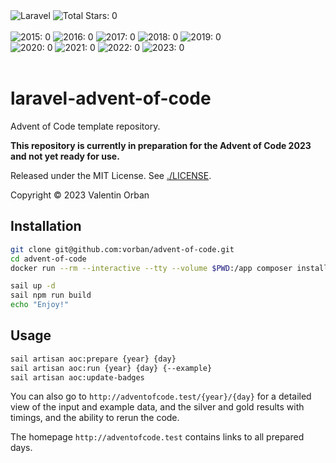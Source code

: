 <div>
    <div>
        <img alt="Laravel"
             src="https://img.shields.io/badge/laravel-%23FF2D20.svg?style=for-the-badge&logo=laravel&logoColor=white">
        <img alt="Total Stars: 0"
             src="https://img.shields.io/badge/total_stars%20⭐-0-fcd34d?style=for-the-badge">
    </div>
    <br />
    <img alt="2015: 0" src="https://img.shields.io/badge/2015%20⭐-0-a8a29e">
    <img alt="2016: 0" src="https://img.shields.io/badge/2016%20⭐-0-a8a29e">
    <img alt="2017: 0" src="https://img.shields.io/badge/2017%20⭐-0-a8a29e">
    <img alt="2018: 0" src="https://img.shields.io/badge/2018%20⭐-0-a8a29e">
    <img alt="2019: 0" src="https://img.shields.io/badge/2019%20⭐-0-a8a29e">
    <br />
    <img alt="2020: 0" src="https://img.shields.io/badge/2020%20⭐-0-a8a29e">
    <img alt="2021: 0" src="https://img.shields.io/badge/2021%20⭐-0-a8a29e">
    <img alt="2022: 0" src="https://img.shields.io/badge/2022%20⭐-0-a8a29e">
    <img alt="2023: 0" src="https://img.shields.io/badge/2023%20⭐-0-a8a29e">
</div>
<br />

# laravel-advent-of-code

Advent of Code template repository.

**This repository is currently in preparation for the Advent of Code 2023
and not yet ready for use.**

Released under the MIT License.
See <a href="./LICENSE">./LICENSE</a>.

Copyright :copyright: 2023 Valentin Orban

## Installation

```sh
git clone git@github.com:vorban/advent-of-code.git
cd advent-of-code
docker run --rm --interactive --tty --volume $PWD:/app composer install

sail up -d
sail npm run build
echo "Enjoy!"
```

## Usage

```sh
sail artisan aoc:prepare {year} {day}
sail artisan aoc:run {year} {day} {--example}
sail artisan aoc:update-badges
```

You can also go to `http://adventofcode.test/{year}/{day}` for a detailed view
of the input and example data, and the silver and gold results with timings, and the ability to rerun the code.

The homepage `http://adventofcode.test` contains links to all prepared days.
